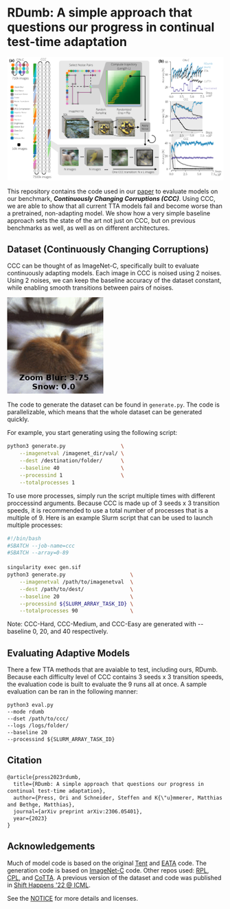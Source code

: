 # RDumb: A simple approach that questions our progress in continual test-time adaptation

![](.github/static/Figure1.png)

This repository contains the code used in our [paper](https://arxiv.org/abs/2306.05401) to evaluate models on our benchmark, ***Continuously Changing Corruptions (CCC)***.
Using CCC, we are able to show that all current TTA models fail and become worse than a
pretrained, non-adapting model. We show how a very simple baseline approach sets the state
of the art not just on CCC, but on previous benchmarks as well, as well as on different
architectures.


## Dataset (Continuously Changing Corruptions)

CCC can be thought of as ImageNet-C, specifically built to evaluate continuously adapting models.
Each image in CCC is noised using 2 noises. Using 2 noises, we can keep the baseline accuracy of the dataset constant,
while enabling smooth transitions between pairs of noises.

![](.github/static/ccc.gif)


The code to generate the dataset can be found in ```generate.py```. The code is parallelizable, which means that the whole
dataset can be generated quickly.

For example, you start generating using the following script:


``` bash
python3 generate.py                  \
    --imagenetval /imagenet_dir/val/ \
    --dest /destination/folder/      \
    --baseline 40                    \
    --processind 1                   \
    --totalprocesses 1
```

To use more processes, simply run the script multiple times with different proccessind arguments. Because CCC is made up of 3 seeds x 3 transition speeds,
it is recommended to use a total number of processes that is a multiple of 9. Here is an example
Slurm script that can be used to launch multiple processes:

``` bash
#!/bin/bash
#SBATCH --job-name=ccc
#SBATCH --array=0-89

singularity exec gen.sif
python3 generate.py                     \
    --imagenetval /path/to/imagenetval  \
    --dest /path/to/dest/               \
    --baseline 20                       \
    --processind ${SLURM_ARRAY_TASK_ID} \
    --totalprocesses 90                 \
```

Note: CCC-Hard, CCC-Medium, and CCC-Easy are generated with --baseline 0, 20, and 40 respectively.

## Evaluating Adaptive Models

There a few TTA methods that are avaiable to test, including ours, RDumb.
Because each difficulty level of CCC contains 3 seeds x 3 transition speeds, the evaluation code
is built to evaluate the 9 runs all at once. A sample evaluation can be ran in the following
manner:
```
python3 eval.py
--mode rdumb
--dset /path/to/ccc/
--logs /logs/folder/
--baseline 20
--processind ${SLURM_ARRAY_TASK_ID} 
```

## Citation
```
@article{press2023rdumb,
  title={RDumb: A simple approach that questions our progress in continual test-time adaptation},
  author={Press, Ori and Schneider, Steffen and K{\"u}mmerer, Matthias and Bethge, Matthias},
  journal={arXiv preprint arXiv:2306.05401},
  year={2023}
}
```


## Acknowledgements

Much of model code is based on the original [Tent](https://github.com/DequanWang/tent) and [EATA](https://github.com/mr-eggplant/EATA/) code.
The generation code is based on [ImageNet-C](https://github.com/hendrycks/robustness) code.
Other repos used: [RPL](https://github.com/bethgelab/robustness), [CPL](https://github.com/locuslab/tta_conjugate/), and [CoTTA](https://github.com/qinenergy/cotta).
A previous version of the dataset and code was published in [Shift Happens '22 @ ICML](https://github.com/shift-happens-benchmark/icml-2022).

See the [NOTICE](NOTICE) for more details and licenses.
